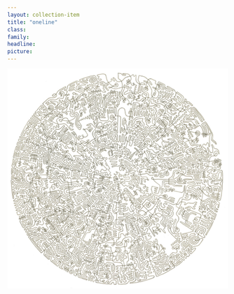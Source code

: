 ```yaml
---
layout: collection-item
title: "oneline"
class:	
family:
headline:
picture:
---
```


[![oneline](/assets/img/mandalas/oneline-1200w.jpg)](/assets/img/mandalas/oneline-1200w.jpg)
